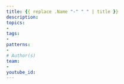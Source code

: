 ```yaml
---
title: {{ replace .Name "-" " " | title }}
description: 
topics:
- 
tags:
- 
patterns:
- 
# Author(s)
team:
-
youtube_id: 
---
```

